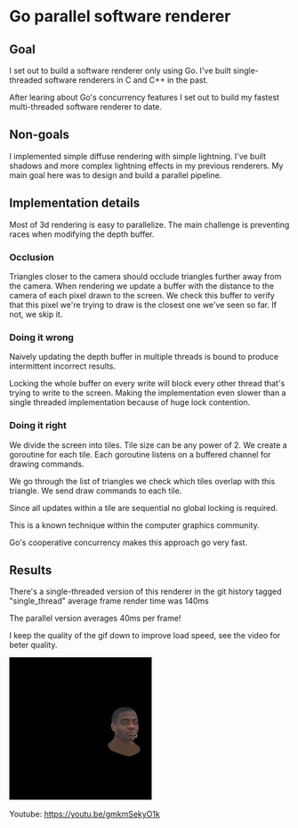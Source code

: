 # Go parallel software renderer

## Goal

I set out to build a software renderer only using Go.
I've built single-threaded software renderers in C and C++ in the past.

After learing about Go's concurrency features I set out to build my 
fastest multi-threaded software renderer to date.

## Non-goals

I implemented simple diffuse rendering with simple lightning. I've built shadows and more complex 
lightning effects in my previous renderers. My main goal here was to design and build a parallel pipeline.

## Implementation details

Most of 3d rendering is easy to parallelize. The main challenge is preventing races when modifying the depth buffer.
### Occlusion
Triangles closer to the camera should occlude triangles further away from the camera. When rendering we update a buffer
with the distance to the camera of each pixel drawn to the screen. We check this buffer to verify that this pixel we're 
trying to draw is the closest one we've seen so far. If not, we skip it.

### Doing it wrong
Naively updating the depth buffer in multiple threads is bound to produce intermittent incorrect results.

Locking the whole buffer on every write will block every other thread that's trying to write to the screen. Making the
implementation even slower than a single threaded implementation because of huge lock contention.

### Doing it right

We divide the screen into tiles. Tile size can be any power of 2. We create a goroutine for each tile. Each goroutine listens on a buffered channel for
drawing commands.

We go through the list of triangles we check which tiles overlap with this triangle. We send draw commands to each tile.

Since all updates within a tile are sequential no global locking is required.

This is a known technique within the computer graphics community. 

Go's cooperative concurrency makes this approach go very fast. 

## Results

There's a single-threaded version of this renderer in the git history tagged "single_thread"
average frame render time was 140ms

The parallel version averages 40ms per frame! 

I keep the quality of the gif down to improve load speed, see the video for beter quality.

![](go_renderer.gif)

Youtube: https://youtu.be/gmkmSekyO1k
